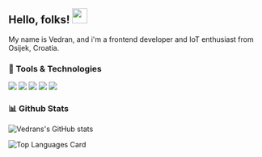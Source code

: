 ##  Hello, folks! <img src="https://raw.githubusercontent.com/MartinHeinz/MartinHeinz/master/wave.gif" width="30px">
My name is Vedran, and i'm a frontend developer and IoT enthusiast from Osijek, Croatia.

### :wrench: Tools & Technologies
![](https://img.shields.io/badge/-HTML5-E34F26?logo=html5&logoColor=white&style=flat)
![](https://img.shields.io/badge/-CSS3-1572B6?logo=css3&logoColor=white&style=flat)
![](https://img.shields.io/badge/-SASS-CC6699?logo=sass&logoColor=white&style=flat)
![](https://img.shields.io/badge/-Vue-34FC08D?logo=vue.js&logoColor=white&style=flat)
![](https://img.shields.io/badge/-ReactJs-61DAFB?logo=react&logoColor=white&style=flat)




### :bar_chart: Github Stats
![Vedrans's GitHub stats](https://github-readme-stats.vercel.app/api?username=vbrodar&show_icons=true&theme=dracula)

![Top Languages Card](https://github-readme-stats.vercel.app/api/top-langs/?username=vbrodar&show_icons=true&theme=dracula)

